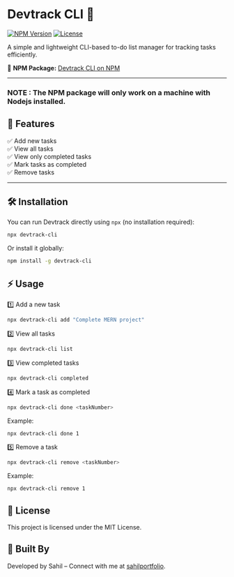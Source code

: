﻿# Devtrack CLI 🚀  

[![NPM Version](https://img.shields.io/npm/v/devtrack-cli.svg?style=flat-square)](https://www.npmjs.com/package/devtrack-cli)
[![License](https://img.shields.io/npm/l/devtrack-cli.svg?style=flat-square)](LICENSE)

A simple and lightweight CLI-based to-do list manager for tracking tasks efficiently.  

🔗 **NPM Package:** [Devtrack CLI on NPM](https://www.npmjs.com/package/devtrack-cli)  


---

### NOTE : The NPM package will only work on a machine with Nodejs installed.


## 📌 Features  

✅ Add new tasks  
✅ View all tasks  
✅ View only completed tasks  
✅ Mark tasks as completed  
✅ Remove tasks  

---

## 🛠 Installation  

You can run Devtrack directly using `npx` (no installation required):  
```sh
npx devtrack-cli
```

Or install it globally:


```sh
npm install -g devtrack-cli
```

## ⚡ Usage
1️⃣ Add a new task
``` sh
npx devtrack-cli add "Complete MERN project"
```
2️⃣ View all tasks
```sh
npx devtrack-cli list
```
3️⃣ View completed tasks
```sh
npx devtrack-cli completed
```
4️⃣ Mark a task as completed
```sh
npx devtrack-cli done <taskNumber>
```
Example:
```sh
npx devtrack-cli done 1
```
5️⃣ Remove a task
```sh
npx devtrack-cli remove <taskNumber>
```
Example:
```sh
npx devtrack-cli remove 1
```

## 📄 License
This project is licensed under the MIT License.

## 🌟 Built By
Developed by Sahil – Connect with me at [sahilportfolio](https://sahilportfolio.me/).
